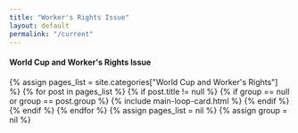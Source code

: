 ```yaml
---
title: "Worker's Rights Issue"
layout: default
permalink: "/current"
---
```


<div class="container">
    <div class="row justify-content-center">
        <h4 class="font-weight-bold spanborder text-capitalize"><span>World Cup and Worker's Rights Issue</span></h4>
        {% assign pages_list = site.categories["World Cup and Worker's Rights"] %}
        {% for post in pages_list %}
        {% if post.title != null %}
          {% if group == null or group == post.group %}
            {% include main-loop-card.html %}
          {% endif %}
        {% endif %}
        {% endfor %}
        {% assign pages_list = nil %}
        {% assign group = nil %}
    </div>
</div>
